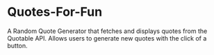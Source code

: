 # Quotes-For-Fun
A Random Quote Generator that fetches and displays quotes from the Quotable API. Allows users to generate new quotes with the click of a button.
